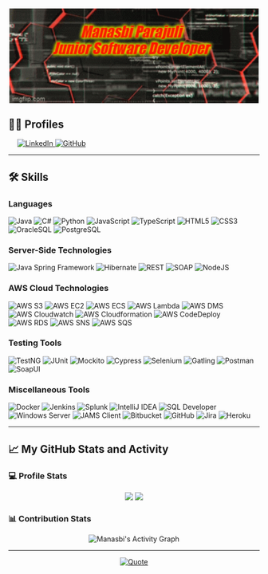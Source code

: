 <h1 align="center">
    <img src="./assets/profile_background.gif" align="center" width="500">
</h1>

## 👨‍💼 Profiles

&emsp;
<a href="https://www.linkedin.com/in/manasbiparajuli/">
![LinkedIn](https://img.shields.io/badge/manasbiparajuli-%230077B5.svg?style=flat-square&logo=linkedin&logoColor=white)
</a>
<a href="https://github.com/manasbiparajuli">
![GitHub](https://img.shields.io/github/followers/manasbiparajuli?label=manasbiparajuli&style=social)
</a>

-------

## 🛠️ Skills

### Languages

![Java](https://img.shields.io/badge/java-%23ED8B00.svg?style=for-the-badge&logo=java&logoColor=white)
![C#](https://img.shields.io/badge/c%23-%23239120.svg?style=for-the-badge&logo=c-sharp&logoColor=white)
![Python](https://img.shields.io/badge/python-3670A0?style=for-the-badge&logo=python&logoColor=ffdd54)
![JavaScript](https://img.shields.io/badge/javascript-%23323330.svg?style=for-the-badge&logo=javascript&logoColor=%23F7DF1E)
![TypeScript](https://img.shields.io/badge/typescript-%23007ACC.svg?style=for-the-badge&logo=typescript&logoColor=white)
![HTML5](https://img.shields.io/badge/html5-%23E34F26.svg?style=for-the-badge&logo=html5&logoColor=white)
![CSS3](https://img.shields.io/badge/css3-%231572B6.svg?style=for-the-badge&logo=css3&logoColor=white)
![OracleSQL](https://img.shields.io/badge/OracleSQL-F80000?style=for-the-badge&logo=oracle&logoColor=white)
![PostgreSQL](https://img.shields.io/badge/postgresql-%23316192.svg?style=for-the-badge&logo=postgresql&logoColor=white)

### Server-Side Technologies

![Java Spring Framework](https://img.shields.io/badge/javaspring-%236DB33F.svg?style=for-the-badge&logo=spring&logoColor=white)
![Hibernate](https://img.shields.io/badge/Hibernate-59666C?style=for-the-badge&logo=Hibernate&logoColor=white)
![REST](https://img.shields.io/badge/rest-%23ED8B00.svg?style=for-the-badge&logo=rest&logoColor=white)
![SOAP](https://img.shields.io/badge/soap-%23ED8B00.svg?style=for-the-badge&logo=soap&logoColor=white)
![NodeJS](https://img.shields.io/badge/node.js-6DA55F?style=for-the-badge&logo=node.js&logoColor=white)

### AWS Cloud Technologies

![AWS S3](https://img.shields.io/badge/S3-%23FF9900.svg?style=for-the-badge&logo=amazon-aws&logoColor=white)
![AWS EC2](https://img.shields.io/badge/EC2-%23FF9900.svg?style=for-the-badge&logo=amazon-aws&logoColor=white)
![AWS ECS](https://img.shields.io/badge/ECS-%23FF9900.svg?style=for-the-badge&logo=amazon-aws&logoColor=white)
![AWS Lambda](https://img.shields.io/badge/Lambda-%23FF9900.svg?style=for-the-badge&logo=amazon-aws&logoColor=white)
![AWS DMS](https://img.shields.io/badge/DMS-%23FF9900.svg?style=for-the-badge&logo=amazon-aws&logoColor=white)
![AWS Cloudwatch](https://img.shields.io/badge/Cloudwatch-%23FF9900.svg?style=for-the-badge&logo=amazon-aws&logoColor=white)
![AWS Cloudformation](https://img.shields.io/badge/Cloudformation-%23FF9900.svg?style=for-the-badge&logo=amazon-aws&logoColor=white)
![AWS CodeDeploy](https://img.shields.io/badge/CodeDeploy-%23FF9900.svg?style=for-the-badge&logo=amazon-aws&logoColor=white)
![AWS RDS](https://img.shields.io/badge/RDS-%23FF9900.svg?style=for-the-badge&logo=amazon-aws&logoColor=white)
![AWS SNS](https://img.shields.io/badge/SNS-%23FF9900.svg?style=for-the-badge&logo=amazon-aws&logoColor=white)
![AWS SQS](https://img.shields.io/badge/SQS-%23FF9900.svg?style=for-the-badge&logo=amazon-aws&logoColor=white)

### Testing Tools

![TestNG](https://img.shields.io/badge/-TestNG-%23E33332?style=for-the-badge&logo=testing-library&logoColor=white)
![JUnit](https://img.shields.io/badge/-JUnit-%23E33332?style=for-the-badge&logo=testing-library&logoColor=white)
![Mockito](https://img.shields.io/badge/-Mockito-%23E33332?style=for-the-badge&logo=testing-library&logoColor=white)
![Cypress](https://img.shields.io/badge/-cypress-%23E5E5E5?style=for-the-badge&logo=cypress&logoColor=058a5e)
![Selenium](https://img.shields.io/badge/-selenium-%43B02A?style=for-the-badge&logo=selenium&logoColor=white)
![Gatling](https://img.shields.io/badge/Gatling-FF9E2A?style=for-the-badge&logo=gatling&logoColor=white)
![Postman](https://img.shields.io/badge/Postman-FF6C37?style=for-the-badge&logo=postman&logoColor=white)
![SoapUI](https://img.shields.io/badge/-SoapUI-%23E33332?style=for-the-badge&logo=testing-library&logoColor=white)

### Miscellaneous Tools

![Docker](https://img.shields.io/badge/docker-%230db7ed.svg?style=for-the-badge&logo=docker&logoColor=white)
![Jenkins](https://img.shields.io/badge/jenkins-%232C5263.svg?style=for-the-badge&logo=jenkins&logoColor=white)
![Splunk](https://img.shields.io/badge/splunk-%23000000.svg?style=for-the-badge&logo=splunk&logoColor=white)
![IntelliJ IDEA](https://img.shields.io/badge/IntelliJIDEA-000000.svg?style=for-the-badge&logo=intellij-idea&logoColor=white)
![SQL Developer](https://img.shields.io/badge/sqldeveloper-%23ED8B00.svg?style=for-the-badge&logo=sqldeveloper&logoColor=white)
![Windows Server](https://img.shields.io/badge/WindowsServer-0078D6?style=for-the-badge&logo=windows&logoColor=white)
![JAMS Client](https://img.shields.io/badge/jamsclient-%23ED8B00.svg?style=for-the-badge&logo=jamsclient&logoColor=white)
![Bitbucket](https://img.shields.io/badge/bitbucket-%230047B3.svg?style=for-the-badge&logo=bitbucket&logoColor=white)
![GitHub](https://img.shields.io/badge/github-%23121011.svg?style=for-the-badge&logo=github&logoColor=white)
![Jira](https://img.shields.io/badge/jira-%230A0FFF.svg?style=for-the-badge&logo=jira&logoColor=white)
![Heroku](https://img.shields.io/badge/heroku-%23430098.svg?style=for-the-badge&logo=heroku&logoColor=white)

-------

## 📈 My GitHub Stats and Activity

### 💻 Profile Stats

<p align="center">
<img height="137px" src="https://github-readme-stats.vercel.app/api?username=manasbiparajuli&hide_title=true&hide_border=true&show_icons=true&include_all_commits=true&count_private=true&line_height=21&text_color=000&icon_color=000&bg_color=0,ea6161,ffc64d,fffc4d,52fa5a&theme=graywhite" />
<img height="137px" src="https://github-readme-stats.vercel.app/api/top-langs/?username=manasbiparajuli&hide=html&hide_title=true&hide_border=true&layout=compact&langs_count=8&text_color=000&icon_color=fff&bg_color=0,52fa5a,4dfcff,c64dff&theme=graywhite" />
</p>

### 📊 Contribution Stats

<p align="center">
<img alt="Manasbi's Activity Graph" src="https://github-readme-activity-graph.cyclic.app/graph/?username=manasbiparajuli&bg_color=1F222E&color=F8D866&line=F85D7F&point=FFFFFF&hide_border=true" />
</p>

---

<p align = "center">
 <a href="https://github.com/piyushsuthar/github-readme-quotes"> <img alt = "Quote" src="https://quotes-github-readme.vercel.app/api?type=horizontal&theme=tokyonight&animation=grow_out_in&quoteCategory=programming">
</p>
